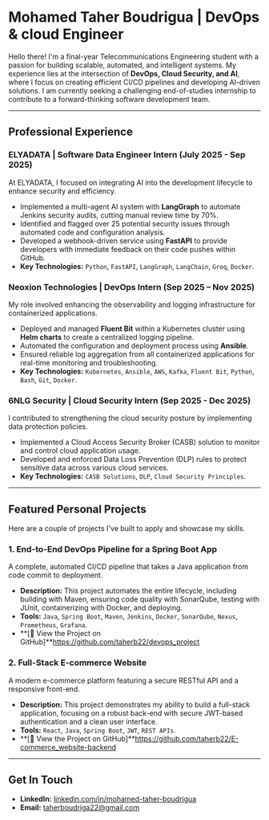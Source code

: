 # Mohamed Taher Boudrigua | DevOps & cloud  Engineer

Hello there! I'm a final-year Telecommunications Engineering student with a passion for building scalable, automated, and intelligent systems. My experience lies at the intersection of **DevOps, Cloud Security, and AI**, where I focus on creating efficient CI/CD pipelines and developing AI-driven solutions. I am currently seeking a challenging end-of-studies internship to contribute to a forward-thinking software development team.

---

##  Professional Experience

### ELYADATA | Software Data Engineer Intern (July 2025 - Sep 2025)
At ELYADATA, I focused on integrating AI into the development lifecycle to enhance security and efficiency.

*   Implemented a multi-agent AI system with **LangGraph** to automate Jenkins security audits, cutting manual review time by 70%.
*   Identified and flagged over 25 potential security issues through automated code and configuration analysis.
*   Developed a webhook-driven service using **FastAPI** to provide developers with immediate feedback on their code pushes within GitHub.
*   **Key Technologies:** `Python`, `FastAPI`, `LangGraph`, `LangChain`, `Groq`, `Docker`.

### Neoxion Technologies | DevOps Intern (Sep 2025 – Nov 2025)
My role involved enhancing the observability and logging infrastructure for containerized applications.

*   Deployed and managed **Fluent Bit** within a Kubernetes cluster using **Helm charts** to create a centralized logging pipeline.
*   Automated the configuration and deployment process using **Ansible**.
*   Ensured reliable log aggregation from all containerized applications for real-time monitoring and troubleshooting.
*   **Key Technologies:** `Kubernetes`, `Ansible`, `AWS`, `Kafka`, `Fluent Bit`, `Python`, `Bash`, `Git`, `Docker`.

### 6NLG Security | Cloud Security Intern (Sep 2025 - Dec 2025)
I contributed to strengthening the cloud security posture by implementing data protection policies.

*   Implemented a Cloud Access Security Broker (CASB) solution to monitor and control cloud application usage.
*   Developed and enforced Data Loss Prevention (DLP) rules to protect sensitive data across various cloud services.
*   **Key Technologies:** `CASB Solutions`, `DLP`, `Cloud Security Principles`.

---

##  Featured Personal Projects

Here are a couple of projects I've built to apply and showcase my skills.

### 1. End-to-End DevOps Pipeline for a Spring Boot App
A complete, automated CI/CD pipeline that takes a Java application from code commit to deployment.

*   **Description:** This project automates the entire lifecycle, including building with Maven, ensuring code quality with SonarQube, testing with JUnit, containerizing with Docker, and deploying.
*   **Tools:** `Java`, `Spring Boot`, `Maven`, `Jenkins`, `Docker`, `SonarQube`, `Nexus`, `Prometheus`, `Grafana`.
*   **[🔗 View the Project on GitHub]**https://github.com/taherb22/devops_project

### 2. Full-Stack E-commerce Website
A modern e-commerce platform featuring a secure RESTful API and a responsive front-end.

*   **Description:** This project demonstrates my ability to build a full-stack application, focusing on a robust back-end with secure JWT-based authentication and a clean user interface.
*   **Tools:** `React`, `Java`, `Spring Boot`, `JWT`, `REST APIs`.
*   **[🔗 View the Project on GitHub]**https://github.com/taherb22/E-commerce_website-backend

---

##  Get In Touch

*   **LinkedIn:** [linkedin.com/in/mohamed-taher-boudrigua](https://www.linkedin.com/in/mohamed-taher-boudrigua/)
*   **Email:** [taherboudriga22@gmail.com](mailto:taherboudriga22@gmail.com)
